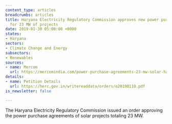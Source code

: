 ```yaml
---
content_type: articles
breadcrumbs: articles
title: Haryana Electricity Regulatory Commission approves new power purchase agreements
  for 23 MW of projects
date: 2019-01-30 05:00:00 +0000
states:
- Haryana
sectors:
- Climate Change and Energy
subsectors:
- Renewables
sources:
- name: Mercom
  url: https://mercomindia.com/power-purchase-agreements-23-mw-solar-haryana/
details:
- name: Petition Details
  url: https://herc.gov.in/writereaddata/orders/o20190110.pdf
is_newsletter: false

---
```

The Haryana Electricity Regulatory Commission issued an order approving the power purchase agreements of solar projects totaling 23 MW.
